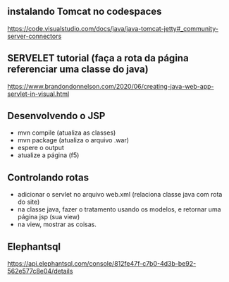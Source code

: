 
## instalando Tomcat no codespaces
https://code.visualstudio.com/docs/java/java-tomcat-jetty#_community-server-connectors

## SERVELET tutorial (faça a rota da página referenciar uma classe do java)
https://www.brandondonnelson.com/2020/06/creating-java-web-app-servlet-in-visual.html

## Desenvolvendo o JSP
- mvn compile (atualiza as classes)
- mvn package (atualiza o arquivo .war)
- espere o output
- atualize a página (f5)

## Controlando rotas
- adicionar o servlet no arquivo web.xml (relaciona classe java com rota do site)
- na classe java, fazer o tratamento usando os modelos, e retornar uma página jsp (sua view)
- na view, mostrar as coisas.

## Elephantsql
https://api.elephantsql.com/console/812fe47f-c7b0-4d3b-be92-562e577c8e04/details